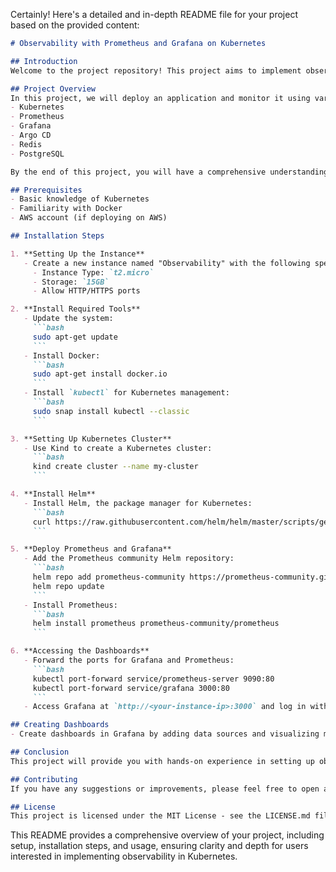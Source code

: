 Certainly! Here's a detailed and in-depth README file for your project based on the provided content:

```markdown
# Observability with Prometheus and Grafana on Kubernetes

## Introduction
Welcome to the project repository! This project aims to implement observability in Kubernetes using Prometheus and Grafana. Through this setup, you will learn how to monitor applications and create dashboards that visualize various metrics.

## Project Overview
In this project, we will deploy an application and monitor it using various tools, including:
- Kubernetes
- Prometheus
- Grafana
- Argo CD
- Redis
- PostgreSQL

By the end of this project, you will have a comprehensive understanding of how to set up observability in Kubernetes.

## Prerequisites
- Basic knowledge of Kubernetes
- Familiarity with Docker
- AWS account (if deploying on AWS)

## Installation Steps

1. **Setting Up the Instance**
   - Create a new instance named "Observability" with the following specifications:
     - Instance Type: `t2.micro`
     - Storage: `15GB`
     - Allow HTTP/HTTPS ports

2. **Install Required Tools**
   - Update the system:
     ```bash
     sudo apt-get update
     ```
   - Install Docker:
     ```bash
     sudo apt-get install docker.io
     ```
   - Install `kubectl` for Kubernetes management:
     ```bash
     sudo snap install kubectl --classic
     ```

3. **Setting Up Kubernetes Cluster**
   - Use Kind to create a Kubernetes cluster:
     ```bash
     kind create cluster --name my-cluster
     ```

4. **Install Helm**
   - Install Helm, the package manager for Kubernetes:
     ```bash
     curl https://raw.githubusercontent.com/helm/helm/master/scripts/get-helm-3 | bash
     ```

5. **Deploy Prometheus and Grafana**
   - Add the Prometheus community Helm repository:
     ```bash
     helm repo add prometheus-community https://prometheus-community.github.io/helm-charts
     helm repo update
     ```
   - Install Prometheus:
     ```bash
     helm install prometheus prometheus-community/prometheus
     ```

6. **Accessing the Dashboards**
   - Forward the ports for Grafana and Prometheus:
     ```bash
     kubectl port-forward service/prometheus-server 9090:80
     kubectl port-forward service/grafana 3000:80
     ```
   - Access Grafana at `http://<your-instance-ip>:3000` and log in with the credentials.

## Creating Dashboards
- Create dashboards in Grafana by adding data sources and visualizing metrics from Prometheus. You can import existing dashboards or create new ones based on your requirements.

## Conclusion
This project will provide you with hands-on experience in setting up observability with Prometheus and Grafana in Kubernetes. Feel free to explore and modify the dashboards as needed.

## Contributing
If you have any suggestions or improvements, please feel free to open an issue or submit a pull request.

## License
This project is licensed under the MIT License - see the LICENSE.md file for details.
```

This README provides a comprehensive overview of your project, including setup, installation steps, and usage, ensuring clarity and depth for users interested in implementing observability in Kubernetes.
